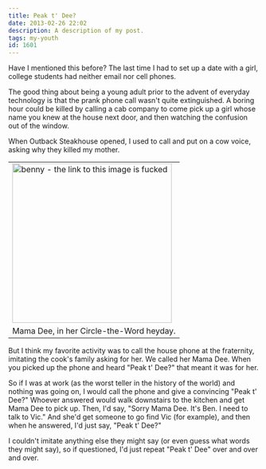 ```yaml
---
title: Peak t' Dee?
date: 2013-02-26 22:02
description: A description of my post.
tags: my-youth
id: 1601
---
```

Have I mentioned this before? The last time I had to set up a date with a girl, college students had neither email nor cell phones.

The good thing about being a young adult prior to the advent of everyday technology is that the prank phone call wasn't quite extinguished.  A boring hour could be killed by calling a cab company to come pick up a girl whose name you knew at the house next door, and then watching the confusion out of the window.

When Outback Steakhouse opened, I used to call and put on a cow voice, asking why they killed my mother.

<table class="alignright" width="340px"><tr><td><img src="http://theskinnyonbenny.com/img/mamadee.jpg" alt="benny - the link to this image is fucked" width="320px" /></td></tr><tr><td caption">Mama Dee, in her Circle-the-Word heyday.</td></tr></table>

But I think my favorite activity was to call the house phone at the fraternity, imitating the cook's family asking for her.  We called her Mama Dee.  When you picked up the phone and heard "Peak t' Dee?" that meant it was for her.

So if I was at work (as the worst teller in the history of the world) and nothing was going on, I would call the phone and give a convincing "Peak t' Dee?"  Whoever answered would walk downstairs to the kitchen and get Mama Dee to pick up.  Then, I'd say, "Sorry Mama Dee.  It's Ben.  I need to talk to Vic."  And she'd get someone to go find Vic (for example), and then when he answered, I'd just say, "Peak t' Dee?"  

I couldn't imitate anything else they might say (or even guess what words they might say), so if questioned, I'd just repeat "Peak t' Dee" over and over and over.